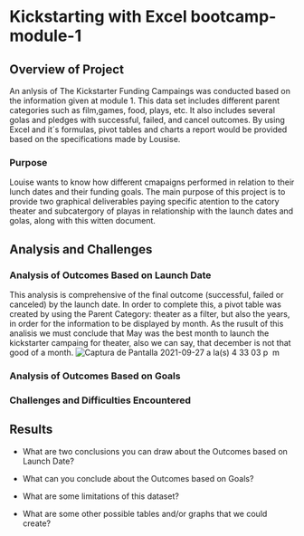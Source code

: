 # Kickstarting with Excel bootcamp-module-1 

## Overview of Project

An anlysis of The Kickstarter Funding Campaings was conducted based on the information given at module 1. This data set includes different parent categories such as film,games, food, plays, etc. It also includes several golas and pledges with successful, failed, and cancel outcomes. By using Excel and it´s formulas, pivot tables and charts a report would be provided based on the specifications made by Lousise.  


### Purpose

Louise wants to know how different cmapaigns performed in relation to their lunch dates and their funding goals. The main purpose of this project is to provide two graphical deliverables paying specific atention to the catory theater and subcatergory of playas in relationship with the launch dates and golas, along with this witten document. 

## Analysis and Challenges




### Analysis of Outcomes Based on Launch Date

This analysis is comprehensive of the final outcome (successful, failed or canceled) by the launch date. In order to complete this, a pivot table was created by using the Parent Category: theater as a filter, but also the years, in order for the information to be displayed by month. As the rusult of this analisis we must conclude that May was the best month to launch the kickstarter campaing for theater, also we can say, that december is not that good of a month. 
![Captura de Pantalla 2021-09-27 a la(s) 4 33 03 p  m](https://user-images.githubusercontent.com/37987602/134994313-e27cf723-a2aa-4076-8958-67bfba54fdd5.png)

### Analysis of Outcomes Based on Goals

### Challenges and Difficulties Encountered

## Results

- What are two conclusions you can draw about the Outcomes based on Launch Date?

- What can you conclude about the Outcomes based on Goals?

- What are some limitations of this dataset?

- What are some other possible tables and/or graphs that we could create?
